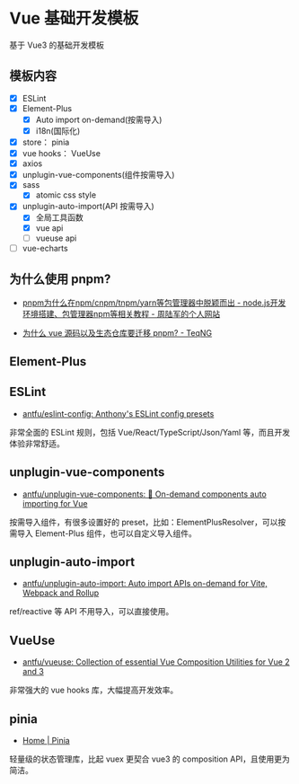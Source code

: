 # Vue 基础开发模板

基于 Vue3 的基础开发模板

## 模板内容

- [x] ESLint
- [x] Element-Plus
    - [x] Auto import on-demand(按需导入)
    - [x] i18n(国际化)
- [x] store： pinia
- [x] vue hooks： VueUse
- [x] axios
- [x] unplugin-vue-components(组件按需导入)
- [x] sass
    - [x] atomic css style
- [x] unplugin-auto-import(API 按需导入)
    - [x] 全局工具函数
    - [x] vue api
    - [ ] vueuse api
- [ ] vue-echarts

## 为什么使用 pnpm?

- [pnpm为什么在npm/cnpm/tnpm/yarn等包管理器中脱颖而出 - node.js开发环境搭建、包管理器npm等相关教程 - 周陆军的个人网站](https://www.zhoulujun.cn/html/webfront/ECMAScript/nodejs/8782.html)

- [为什么 vue 源码以及生态仓库要迁移 pnpm? - TeqNG](https://www.teqng.com/2021/12/07/%E4%B8%BA%E4%BB%80%E4%B9%88-vue-%E6%BA%90%E7%A0%81%E4%BB%A5%E5%8F%8A%E7%94%9F%E6%80%81%E4%BB%93%E5%BA%93%E8%A6%81%E8%BF%81%E7%A7%BB-pnpm/)

## Element-Plus


## ESLint

- [antfu/eslint-config: Anthony's ESLint config presets](https://github.com/antfu/eslint-config)

非常全面的 ESLint 规则，包括 Vue/React/TypeScript/Json/Yaml 等，而且开发体验非常舒适。

## unplugin-vue-components

- [antfu/unplugin-vue-components: 📲 On-demand components auto importing for Vue](https://github.com/antfu/unplugin-vue-components)

按需导入组件，有很多设置好的 preset，比如：ElementPlusResolver，可以按需导入 Element-Plus 组件，也可以自定义导入组件。

## unplugin-auto-import

- [antfu/unplugin-auto-import: Auto import APIs on-demand for Vite, Webpack and Rollup](https://github.com/antfu/unplugin-auto-import)

ref/reactive 等 API 不用导入，可以直接使用。

## VueUse

- [antfu/vueuse: Collection of essential Vue Composition Utilities for Vue 2 and 3](https://github.com/antfu/vueuse)

非常强大的 vue hooks 库，大幅提高开发效率。

## pinia

- [Home | Pinia](https://pinia.vuejs.org/)

轻量级的状态管理库，比起 vuex 更契合 vue3 的 composition API，且使用更为简洁。
